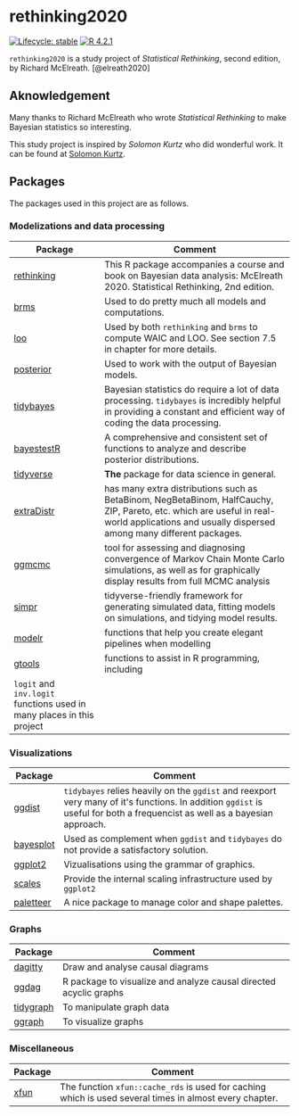 # rethinking2020

[![Lifecycle: stable](https://img.shields.io/badge/lifecycle-stable-brightgreen.svg)](https://lifecycle.r-lib.org/articles/stages.html) [![R 4.2.1](https://img.shields.io/badge/R-4.2.1-blueviolet.svg)](https://cran.r-project.org/bin/windows/base/)

`rethinking2020` is a study project of *Statistical Rethinking*, second edition, by Richard McElreath. [@elreath2020]

## Aknowledgement

Many thanks to Richard McElreath who wrote *Statistical Rethinking* to make Bayesian statistics so interesting.

This study project is inspired by *Solomon Kurtz* who did wonderful work. It can be found at [Solomon Kurtz](https://bookdown.org/content/3890/).

## Packages

The packages used in this project are as follows.

### Modelizations and data processing

| Package                                                                | Comment                                                                                                                                                                                      |
|-----------------------|-------------------------------------------------|
| [rethinking](https://github.com/rmcelreath/rethinking)                 | This R package accompanies a course and book on Bayesian data analysis: McElreath 2020. Statistical Rethinking, 2nd edition.                                                                 |
| [brms](https://paul-buerkner.github.io/brms/)                          | Used to do pretty much all models and computations.                                                                                                                                          |
| [loo](http://mc-stan.org/loo/index.html)                               | Used by both `rethinking` and `brms` to compute WAIC and LOO. See section 7.5 in chapter for more details.                                                                                   |
| [posterior](https://mc-stan.org/posterior/)                            | Used to work with the output of Bayesian models.                                                                                                                                             |
| [tidybayes](http://mjskay.github.io/tidybayes/articles/tidybayes.html) | Bayesian statistics do require a lot of data processing. `tidybayes` is incredibly helpful in providing a constant and efficient way of coding the data processing.                          |
| [bayestestR](https://easystats.github.io/bayestestR/)                  | A comprehensive and consistent set of functions to analyze and describe posterior distributions.                                                                                             |
| [tidyverse](https://www.tidyverse.org)                                 | **The** package for data science in general.                                                                                                                                                 |
| [extraDistr](https://github.com/twolodzko/extraDistr)                  | has many extra distributions such as BetaBinom, NegBetaBinom, HalfCauchy, ZIP, Pareto, etc. which are useful in real-world applications and usually dispersed among many different packages. |
| [ggmcmc](https://github.com/cran/ggmcmc)                               | tool for assessing and diagnosing convergence of Markov Chain Monte Carlo simulations, as well as for graphically display results from full MCMC analysis                                    |
| [simpr](https://statisfactions.github.io/simpr/)                       | tidyverse-friendly framework for generating simulated data, fitting models on simulations, and tidying model results.                                                                        |
| [modelr](https://modelr.tidyverse.org/index.html)                      | functions that help you create elegant pipelines when modelling                                                                                                                              |
| [gtools](https://github.com/r-gregmisc/gtools)                      | functions to assist in R programming, including   
`logit` and `inv.logit` functions used in many places in this project|

### Visualizations

| Package                                                 | Comment                                                                                                                                                                    |
|--------------------------|----------------------------------------------|
| [ggdist](https://mjskay.github.io/ggdist/)              | `tidybayes` relies heavily on the `ggdist` and reexport very many of it's functions. In addition `ggdist` is useful for both a frequencist as well as a bayesian approach. |
| [bayesplot](https://mc-stan.org/bayesplot/)             | Used as complement when `ggdist` and `tidybayes` do not provide a satisfactory solution.                                                                                   |
| [ggplot2](https://ggplot2.tidyverse.org)                | Vizualisations using the grammar of graphics.                                                                                                                              |
| [scales](https://scales.r-lib.org)                      | Provide the internal scaling infrastructure used by `ggplot2`                                                                                                              |
| [paletteer](https://github.com/EmilHvitfeldt/paletteer) | A nice package to manage color and shape palettes.                                                                                                                         |

### Graphs

| Package                                                                | Comment                                                           |
|--------------------------|----------------------------------------------|
| [dagitty](https://www.dagitty.net)                                     | Draw and analyse causal diagrams                                  |
| [ggdag](https://github.com/r-causal/ggdag)                             | R package to visualize and analyze causal directed acyclic graphs |
| [tidygraph](https://tidygraph.data-imaginist.com/reference/index.html) | To manipulate graph data                                          |
| [ggraph](https://ggraph.data-imaginist.com/reference/index.html)       | To visualize graphs                                               |

### Miscellaneous

| Package                                                                  | Comment                                                                                                 |
|------------------------------|------------------------------------------|
| [xfun](https://cran.r-project.org/web/packages/xfun/vignettes/xfun.html) | The function `xfun::cache_rds` is used for caching which is used several times in almost every chapter. |
